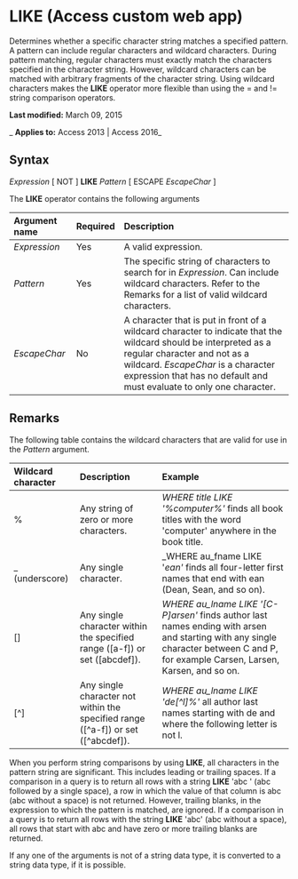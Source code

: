 
# LIKE (Access custom web app)
Determines whether a specific character string matches a specified pattern. A pattern can include regular characters and wildcard characters. During pattern matching, regular characters must exactly match the characters specified in the character string. However, wildcard characters can be matched with arbitrary fragments of the character string. Using wildcard characters makes the  **LIKE** operator more flexible than using the = and != string comparison operators.

 **Last modified:** March 09, 2015

 _ **Applies to:** Access 2013 | Access 2016_

## Syntax

 _Expression_ [ NOT ] **LIKE** _Pattern_ [ ESCAPE _EscapeChar_ ]

The  **LIKE** operator contains the following arguments



|**Argument name**|**Required**|**Description**|
|:-----|:-----|:-----|
| _Expression_|Yes|A valid expression.|
| _Pattern_|Yes|The specific string of characters to search for in  _Expression_. Can include wildcard characters. Refer to the Remarks for a list of valid wildcard characters.|
| _EscapeChar_|No|A character that is put in front of a wildcard character to indicate that the wildcard should be interpreted as a regular character and not as a wildcard.  _EscapeChar_ is a character expression that has no default and must evaluate to only one character.|

## Remarks

The following table contains the wildcard characters that are valid for use in the  _Pattern_ argument.



|**Wildcard character**|**Description**|**Example**|
|:-----|:-----|:-----|
|%|Any string of zero or more characters.| _WHERE title LIKE '%computer%'_ finds all book titles with the word 'computer' anywhere in the book title.|
|_ (underscore)|Any single character.| _WHERE au_fname LIKE '_ean'_ finds all four-letter first names that end with ean (Dean, Sean, and so on).|
|[]|Any single character within the specified range ([a-f]) or set ([abcdef]).| _WHERE au_lname LIKE '[C-P]arsen'_ finds author last names ending with arsen and starting with any single character between C and P, for example Carsen, Larsen, Karsen, and so on.|
|[^]|Any single character not within the specified range ([^a-f]) or set ([^abcdef]).| _WHERE au_lname LIKE 'de[^l]%'_ all author last names starting with de and where the following letter is not l.|
When you perform string comparisons by using  **LIKE**, all characters in the pattern string are significant. This includes leading or trailing spaces. If a comparison in a query is to return all rows with a string **LIKE** 'abc ' (abc followed by a single space), a row in which the value of that column is abc (abc without a space) is not returned. However, trailing blanks, in the expression to which the pattern is matched, are ignored. If a comparison in a query is to return all rows with the string **LIKE** 'abc' (abc without a space), all rows that start with abc and have zero or more trailing blanks are returned.

If any one of the arguments is not of a string data type, it is converted to a string data type, if it is possible.

